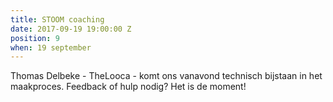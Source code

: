 ```yaml
---
title: STOOM coaching
date: 2017-09-19 19:00:00 Z
position: 9
when: 19 september
---
```


Thomas Delbeke - TheLooca - komt ons vanavond technisch bijstaan in het maakproces. 
Feedback of hulp nodig? Het is de moment!